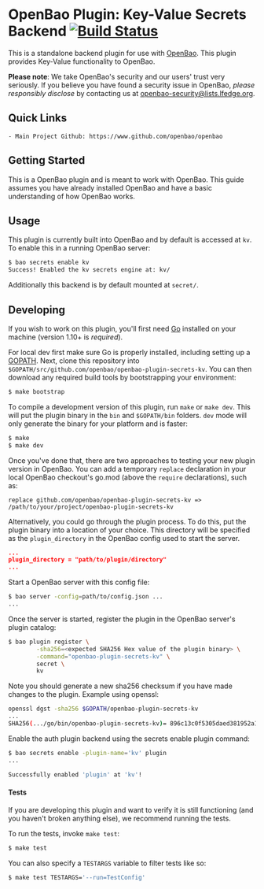# OpenBao Plugin: Key-Value Secrets Backend [![Build Status](https://travis-ci.org/openbao/openbao-plugin-secrets-kv.svg?branch=master)](https://travis-ci.org/openbao/openbao-plugin-secrets-kv)

This is a standalone backend plugin for use with [OpenBao](https://www.github.com/openbao/openbao).
This plugin provides Key-Value functionality to OpenBao.

**Please note**: We take OpenBao's security and our users' trust very seriously. If you believe you have found a security issue in OpenBao, _please responsibly disclose_ by contacting us at [openbao-security@lists.lfedge.org](mailto:openbao-security@lists.lfedge.org).


## Quick Links
    - Main Project Github: https://www.github.com/openbao/openbao
<!-- 
    Work in progress:
    - OpenBao Website: https://www.openbao.org
    - KV Docs: https://www.openbao.org/docs/secrets/kv/index.html 
-->

## Getting Started

This is a OpenBao plugin and is meant to work with OpenBao. This guide assumes you have already installed OpenBao
and have a basic understanding of how OpenBao works.

## Usage

This plugin is currently built into OpenBao and by default is accessed
at `kv`. To enable this in a running OpenBao server:

```sh
$ bao secrets enable kv
Success! Enabled the kv secrets engine at: kv/
```

Additionally this backend is by default mounted at `secret/`.

## Developing

If you wish to work on this plugin, you'll first need
[Go](https://www.golang.org) installed on your machine
(version 1.10+ is *required*).

For local dev first make sure Go is properly installed, including
setting up a [GOPATH](https://golang.org/doc/code.html#GOPATH).
Next, clone this repository into
`$GOPATH/src/github.com/openbao/openbao-plugin-secrets-kv`.
You can then download any required build tools by bootstrapping your
environment:

```sh
$ make bootstrap
```

To compile a development version of this plugin, run `make` or `make dev`.
This will put the plugin binary in the `bin` and `$GOPATH/bin` folders. `dev`
mode will only generate the binary for your platform and is faster:

```sh
$ make
$ make dev
```

Once you've done that, there are two approaches to testing your new plugin version
in OpenBao. You can add a temporary `replace` declaration in your local OpenBao checkout's
go.mod (above the `require` declarations), such as:

```
replace github.com/openbao/openbao-plugin-secrets-kv => /path/to/your/project/openbao-plugin-secrets-kv
```

Alternatively, you could go through the plugin process. To do this,
put the plugin binary into a location of your choice. This directory
will be specified as the `plugin_directory` in the OpenBao config used to start the server.

```json
...
plugin_directory = "path/to/plugin/directory"
...
```

Start a OpenBao server with this config file:
```sh
$ bao server -config=path/to/config.json ...
...
```

Once the server is started, register the plugin in the OpenBao server's plugin catalog:

```sh
$ bao plugin register \
        -sha256=<expected SHA256 Hex value of the plugin binary> \
        -command="openbao-plugin-secrets-kv" \
        secret \
        kv
```

Note you should generate a new sha256 checksum if you have made changes
to the plugin. Example using openssl:

```sh
openssl dgst -sha256 $GOPATH/openbao-plugin-secrets-kv
...
SHA256(.../go/bin/openbao-plugin-secrets-kv)= 896c13c0f5305daed381952a128322e02bc28a57d0c862a78cbc2ea66e8c6fa1
```

Enable the auth plugin backend using the secrets enable plugin command:

```sh
$ bao secrets enable -plugin-name='kv' plugin
...

Successfully enabled 'plugin' at 'kv'!
```

#### Tests

If you are developing this plugin and want to verify it is still
functioning (and you haven't broken anything else), we recommend
running the tests.

To run the tests, invoke `make test`:

```sh
$ make test
```

You can also specify a `TESTARGS` variable to filter tests like so:

```sh
$ make test TESTARGS='--run=TestConfig'
```
